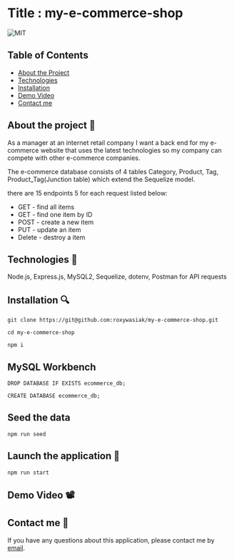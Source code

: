 # Title : my-e-commerce-shop

![MIT](https://img.shields.io/badge/License-MIT-green)

## Table of Contents

- [About the Project](#about-🧠)
- [Technologies](#technologies-📕)
- [Installation](#installation-🔍)
- [Demo Video](#demo-video-📽)
- [Contact me](#contact-me-👋)

## About the project 🧠

As a manager at an internet retail company I want a back end for my e-commerce website that uses the latest technologies so my company can compete with other e-commerce companies.

The e-commerce database consists of 4 tables Category, Product, Tag, Product_Tag(Junction table) which extend the Sequelize model.

there are 15 endpoints 5 for each request listed below:

- GET - find all items
- GET - find one item by ID
- POST - create a new item
- PUT - update an item
- Delete - destroy a item

## Technologies 📕

Node.js, Express.js, MySQL2, Sequelize, dotenv, Postman for API requests

## Installation 🔍

```
git clone https://git@github.com:roxywasiak/my-e-commerce-shop.git

cd my-e-commerce-shop

npm i
```

## MySQL Workbench

```
DROP DATABASE IF EXISTS ecommerce_db;

CREATE DATABASE ecommerce_db;
```

## Seed the data

```
npm run seed
```

## Launch the application 🚀

```
npm run start
```

## Demo Video 📽

## Contact me 👋

If you have any questions about this application, please contact me by [email](ruksclone@hotmail.com).
